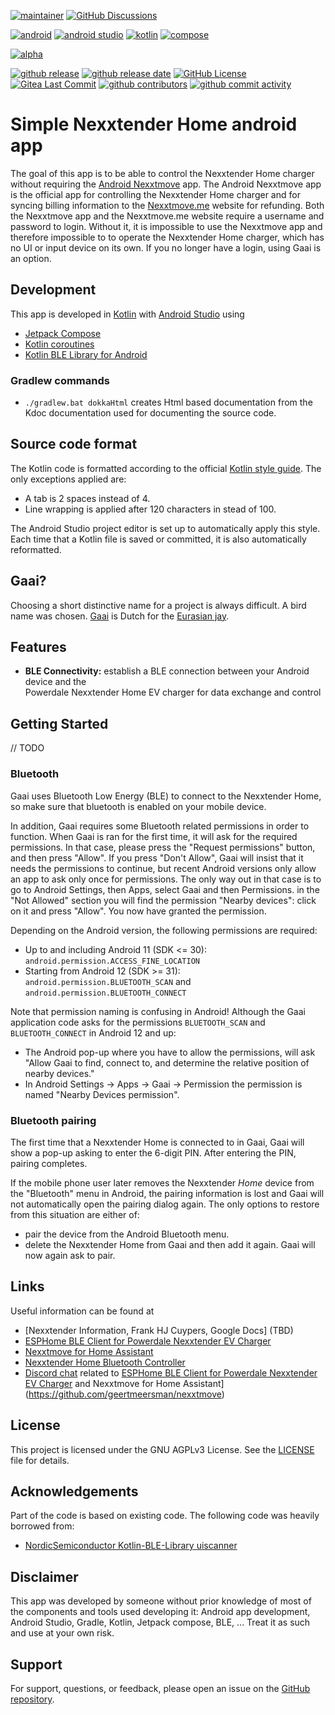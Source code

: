 [![maintainer](https://img.shields.io/badge/maintainer-Frank%20HJ%20Cuypers-green?style=for-the-badge&logo=github)](https://github.com/frankhjcuypers)
[![GitHub Discussions](https://img.shields.io/github/discussions/FrankHJCuypers/Gaai?style=for-the-badge&logo=github)](https://github.com/FrankHJCuypers/Gaai/discussions)

[![android](https://img.shields.io/badge/Android-3DDC84?style=for-the-badge&logo=android&logoColor=white)](https://www.android.com/)
[![android studio](https://img.shields.io/badge/Android_Studio-3DDC84?style=for-the-badge&logo=android-studio&logoColor=white)](https://developer.android.com/studio)
[![kotlin](    https://img.shields.io/badge/Kotlin-B125EA?style=for-the-badge&logo=kotlin&logoColor=white)](https://developer.android.com/kotlin)
[![compose](https://img.shields.io/badge/Jetpack-Compose-4285F4?style=for-the-badge&logo=jetpackcompose&logoColor=white)](https://developer.android.com/compose)

[![alpha](https://img.shields.io/badge/version-experimantal-red)](https://kotlinlang.org/docs/components-stability.html#stability-levels-explained)

[![github release](https://img.shields.io/github/v/release/FrankHJCuypers/Gaai?logo=github)](https://github.com/FrankHJCuypers/Gaai/releases)
[![github release date](https://img.shields.io/github/release-date/FrankHJCuypers/Gaai)](https://github.com/FrankHJCuypers/Gaai/releases)
[![GitHub License](https://img.shields.io/github/license/FrankHJCuypers/Gaai)](LICENSE)
[![Gitea Last Commit](https://img.shields.io/gitea/last-commit/FrankHJCuypers/Gaai)](https://github.com/FrankHJCuypers/Gaai/commits)
[![github contributors](https://img.shields.io/github/contributors/FrankHJCuypers/Gaai)](https://github.com/FrankHJCuypers/Gaai/graphs/contributors)
[![github commit activity](https://img.shields.io/github/commit-activity/y/FrankHJCuypers/Gaai?logo=github)](https://github.com/FrankHJCuypers/Gaai/commits/main)

# Simple Nexxtender Home android app

The goal of this app is to be able to control the Nexxtender Home charger without requiring the
[Android Nexxtmove](https://play.google.com/store/apps/details?id=com.powerdale.nexxtender) app.
The Android Nexxtmove app
is the official app for controlling the Nexxtender Home charger and for syncing billing information
to the [Nexxtmove.me](https://www.nexxtmove.me/) website for refunding.
Both the Nexxtmove app
and the Nexxtmove.me website require a username and password to login.
Without it, it is impossible to use the
Nexxtmove app
and therefore impossible to to operate the Nexxtender Home charger, which has no UI or input device
on its own.
If you no longer have a login, using Gaai is an option.

## Development

This app is developed in [Kotlin](https://developer.android.com/kotlin) with
[Android Studio](https://developer.android.com/studio) using

- [Jetpack Compose](https://developer.android.com/develop/ui/compose)
- [Kotlin coroutines](https://developer.android.com/kotlin/coroutines)
- [Kotlin BLE Library for Android](https://github.com/NordicSemiconductor/Kotlin-BLE-Library)

### Gradlew commands

- `./gradlew.bat dokkaHtml` creates Html based documentation from the Kdoc documentation used for documenting the source
  code.

## Source code format

The Kotlin code is formatted according to the official
[Kotlin style guide](https://kotlinlang.org/docs/coding-conventions.html).
The only exceptions applied are:

+ A tab is 2 spaces instead of 4.
+ Line wrapping is applied after 120 characters in stead of 100.

The Android Studio project editor is set up to automatically apply this style.
Each time that a Kotlin file is saved or committed, it is also automatically reformatted.

## Gaai?

Choosing a short distinctive name for a project is always difficult.
A bird name was chosen.
[Gaai](https://nl.wikipedia.org/wiki/Gaai) is Dutch for the
[Eurasian jay](https://en.wikipedia.org/wiki/Eurasian_jay).

## Features

- **BLE Connectivity:** establish a BLE connection between your Android device and the  
  Powerdale Nexxtender Home EV charger for data exchange and control

## Getting Started

// TODO

### Bluetooth

Gaai uses Bluetooth Low Energy (BLE) to connect to the Nexxtender Home,
so make sure that bluetooth is enabled on your mobile device.

In addition, Gaai requires some Bluetooth related permissions in order to function.
When Gaai is ran for the first time, it will ask for the required permissions.
In that case, please press the "Request permissions" button, and then press "Allow".
If you press "Don't Allow", Gaai will insist that it needs the permissions to continue,
but recent Android versions only allow an app to ask only once for permissions.
The only way out in that case is to go to Android Settings, then Apps, select Gaai and then Permissions.
in the "Not Allowed" section you will find the permission "Nearby devices":
click on it and press "Allow". You now have granted the permission.

Depending on the Android version, the following permissions are required:

+ Up to and including Android 11 (SDK <= 30): `android.permission.ACCESS_FINE_LOCATION`
+ Starting from Android 12 (SDK >= 31): `android.permission.BLUETOOTH_SCAN` and `android.permission.BLUETOOTH_CONNECT`

Note that permission naming is confusing in Android!
Although the Gaai application code asks for the permissions `BLUETOOTH_SCAN` and `BLUETOOTH_CONNECT`
in Android 12 and up:

+ The Android pop-up where you have to allow the permissions, will ask
  "Allow Gaai to find, connect to, and determine the relative position of nearby devices."
+ In Android Settings -> Apps -> Gaai -> Permission the permission is named
  "Nearby Devices permission".

### Bluetooth pairing

The first time that a Nexxtender Home is connected to in Gaai, Gaai will show a pop-up asking to
enter the 6-digit PIN.
After entering the PIN, pairing completes.

If the mobile phone user later removes the Nexxtender *Home* device from the "Bluetooth" menu
in Android, the pairing information is lost and Gaai will not automatically open the pairing
dialog again.
The only options to restore from this situation are either of:

- pair the device from the Android Bluetooth menu.
- delete the Nexxtender Home from Gaai and then add it again.
  Gaai will now again ask to pair.

## Links

Useful information can be found at

- [Nexxtender Information, Frank HJ Cuypers, Google Docs] (TBD)
- [ESPHome BLE Client for Powerdale Nexxtender EV Charger](https://github.com/geertmeersman/nexxtender)
- [Nexxtmove for Home Assistant](https://github.com/geertmeersman/nexxtmove)
- [Nexxtender Home Bluetooth Controller](https://github.com/toSvenson/nexxtender-ble)
- [Discord chat](https://discord.gg/PTpExQJsWA) related to
  [ESPHome BLE Client for Powerdale Nexxtender EV Charger](https://github.com/geertmeersman/nexxtender)
  and Nexxtmove for Home Assistant](https://github.com/geertmeersman/nexxtmove)

## License

This project is licensed under the GNU AGPLv3 License. See the [LICENSE](LICENSE) file for details.

## Acknowledgements

Part of the code is based on existing code.
The following code was heavily borrowed from:

- [NordicSemiconductor Kotlin-BLE-Library uiscanner](https://github.com/NordicSemiconductor/Kotlin-BLE-Library/tree/main/uiscanner)

## Disclaimer

This app was developed by someone without prior knowledge of most of the components and tools used
developing it: Android app development, Android Studio, Gradle, Kotlin, Jetpack compose, BLE, ...
Treat it as such and use at your own risk.

## Support

For support, questions, or feedback, please open an issue on
the [GitHub repository](https://github.com/FrankHJCuypers/Gaai/issues/new).
